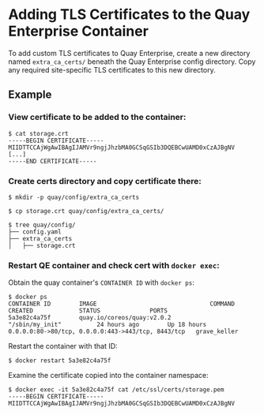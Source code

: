 # Adding TLS Certificates to the Quay Enterprise Container

To add custom TLS certificates to Quay Enterprise, create a new directory named `extra_ca_certs/` beneath the Quay Enterprise config directory. Copy any required site-specific TLS certificates to this new directory.

## Example

### View certificate to be added to the container: 

```
$ cat storage.crt  
-----BEGIN CERTIFICATE-----
MIIDTTCCAjWgAwIBAgIJAMVr9ngjJhzbMA0GCSqGSIb3DQEBCwUAMD0xCzAJBgNV
[...]
-----END CERTIFICATE-----
```

### Create certs directory and copy certificate there:

```
$ mkdir -p quay/config/extra_ca_certs

$ cp storage.crt quay/config/extra_ca_certs/

$ tree quay/config/
├── config.yaml
├── extra_ca_certs
│   ├── storage.crt
```

### Restart QE container and check cert with `docker exec`:

Obtain the quay container's `CONTAINER ID` with `docker ps`:

```
$ docker ps      
CONTAINER ID        IMAGE                                COMMAND                  CREATED             STATUS              PORTS 
5a3e82c4a75f        quay.io/coreos/quay:v2.0.2           "/sbin/my_init"          24 hours ago        Up 18 hours         0.0.0.0:80->80/tcp, 0.0.0.0:443->443/tcp, 8443/tcp   grave_keller
```

Restart the container with that ID:

```
$ docker restart 5a3e82c4a75f
```

Examine the certificate copied into the container namespace:

```
$ docker exec -it 5a3e82c4a75f cat /etc/ssl/certs/storage.pem
-----BEGIN CERTIFICATE-----
MIIDTTCCAjWgAwIBAgIJAMVr9ngjJhzbMA0GCSqGSIb3DQEBCwUAMD0xCzAJBgNV
```
